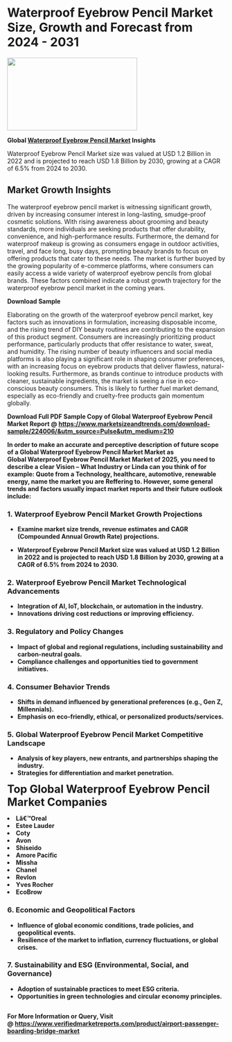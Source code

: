 <H1>Waterproof Eyebrow Pencil Market Size, Growth and Forecast from 2024 - 2031</H1><img class="aligncenter size-medium wp-image-584254" src="https://thirdeyenews.in/wp-content/uploads/2024/09/Global-Market-Research-300x168.jpeg" alt="" width="300" height="168" /><p><strong>Global&nbsp;<a href="https://www.marketsizeandtrends.com/download-sample/224006/&amp;utm_source=Pulse&amp;utm_medium=210">Waterproof Eyebrow Pencil Market</a> Insights</strong></p><p>Waterproof Eyebrow Pencil Market size was valued at USD 1.2 Billion in 2022 and is projected to reach USD 1.8 Billion by 2030, growing at a CAGR of 6.5% from 2024 to 2030.</p><p><h2>Market Growth Insights</h2> <p>The waterproof eyebrow pencil market is witnessing significant growth, driven by increasing consumer interest in long-lasting, smudge-proof cosmetic solutions. With rising awareness about grooming and beauty standards, more individuals are seeking products that offer durability, convenience, and high-performance results. Furthermore, the demand for waterproof makeup is growing as consumers engage in outdoor activities, travel, and face long, busy days, prompting beauty brands to focus on offering products that cater to these needs. The market is further buoyed by the growing popularity of e-commerce platforms, where consumers can easily access a wide variety of waterproof eyebrow pencils from global brands. These factors combined indicate a robust growth trajectory for the waterproof eyebrow pencil market in the coming years.</p> <p><strong>Download Sample</strong></p> <p>Elaborating on the growth of the waterproof eyebrow pencil market, key factors such as innovations in formulation, increasing disposable income, and the rising trend of DIY beauty routines are contributing to the expansion of this product segment. Consumers are increasingly prioritizing product performance, particularly products that offer resistance to water, sweat, and humidity. The rising number of beauty influencers and social media platforms is also playing a significant role in shaping consumer preferences, with an increasing focus on eyebrow products that deliver flawless, natural-looking results. Furthermore, as brands continue to introduce products with cleaner, sustainable ingredients, the market is seeing a rise in eco-conscious beauty consumers. This is likely to further fuel market demand, especially as eco-friendly and cruelty-free products gain momentum globally.</p> <p><strong></p><p><span class=""><strong>Download Full PDF Sample Copy of Global Waterproof Eyebrow Pencil Market Report</strong> @ <a href="https://www.marketsizeandtrends.com/download-sample/224006/&amp;utm_source=Pulse&amp;utm_medium=210" target="_blank">https://www.marketsizeandtrends.com/download-sample/224006/&amp;utm_source=Pulse&amp;utm_medium=210</a></span></p><p>In order to make an accurate and perceptive description of future scope of a Global&nbsp;Waterproof Eyebrow Pencil Market Market as Global&nbsp;Waterproof Eyebrow Pencil Market Market of 2025, you need to describe a clear Vision &ndash; What Industry or Linda can you think of for example: Quote from a Technology, healthcare, automotive, renewable energy, name the market you are Reffering to. However, some general trends and factors usually impact market reports and their future outlook include:</p><h3>1.&nbsp;<strong>Waterproof Eyebrow Pencil Market Growth Projections</strong></h3><ul><li>Examine market size trends, revenue estimates and CAGR (Compounded Annual Growth Rate) projections.</li><li><p>Waterproof Eyebrow Pencil Market size was valued at USD 1.2 Billion in 2022 and is projected to reach USD 1.8 Billion by 2030, growing at a CAGR of 6.5% from 2024 to 2030.</p></li></ul><h3>2.&nbsp;<strong>Waterproof Eyebrow Pencil Market Technological Advancements</strong></h3><ul><li>Integration of AI, IoT, blockchain, or automation in the industry.</li><li>Innovations driving cost reductions or improving efficiency.</li></ul><h3>3.&nbsp;<strong>Regulatory and Policy Changes</strong></h3><ul><li>Impact of global and regional regulations, including sustainability and carbon-neutral goals.</li><li>Compliance challenges and opportunities tied to government initiatives.</li></ul><h3>4.&nbsp;<strong>Consumer Behavior Trends</strong></h3><ul><li>Shifts in demand influenced by generational preferences (e.g., Gen Z, Millennials).</li><li>Emphasis on eco-friendly, ethical, or personalized products/services.</li></ul><h3>5.&nbsp;<strong>Global Waterproof Eyebrow Pencil Market Competitive Landscape</strong></h3><ul><li>Analysis of key players, new entrants, and partnerships shaping the industry.</li><li>Strategies for differentiation and market penetration.</li></ul><p data-pm-slice="1 1 []"><span style="color: inherit; font-family: inherit; font-size: 25px;">Top Global Waterproof Eyebrow Pencil Market Companies</span></p><div class="" data-test-id=""><p><li>Lâ€™Oreal</li><li> Estee Lauder</li><li> Coty</li><li> Avon</li><li> Shiseido</li><li> Amore Pacific</li><li> Missha</li><li> Chanel</li><li> Revlon</li><li> Yves Rocher</li><li> EcoBrow</li></p></div><h3>6.&nbsp;<strong>Economic and Geopolitical Factors</strong></h3><ul><li>Influence of global economic conditions, trade policies, and geopolitical events.</li><li>Resilience of the market to inflation, currency fluctuations, or global crises.</li></ul><h3>7.&nbsp;<strong>Sustainability and ESG (Environmental, Social, and Governance)</strong></h3><ul><li>Adoption of sustainable practices to meet ESG criteria.</li><li>Opportunities in green technologies and circular economy principles.</li></ul><h2><strong style="font-size: 14px;">For More Information or Query, Visit @&nbsp;</strong><a style="background-color: #ffffff; font-size: 14px;" href="https://www.marketsizeandtrends.com/report/waterproof-eyebrow-pencil-market/" target="_blank">https://www.verifiedmarketreports.com/product/airport-passenger-boarding-bridge-market</a></h2>
